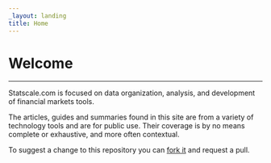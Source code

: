 ```yaml
---
_layout: landing
title: Home
---
```


# Welcome

---

Statscale.com is focused on data organization, analysis, and development of financial markets tools.

The articles, guides and summaries found in this site are from a variety of technology tools and are for public use.  Their coverage is by no means complete or exhaustive, and more often contextual.  

To suggest a change to this repository you can <a href="https://docs.github.com/en/pull-requests/collaborating-with-pull-requests/working-with-forks/fork-a-repo" target="window">fork it</a> and request a pull.


